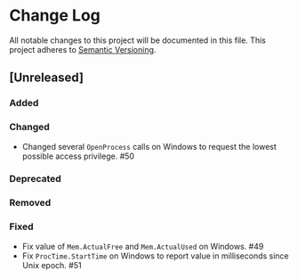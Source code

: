# Change Log
All notable changes to this project will be documented in this file.
This project adheres to [Semantic Versioning](http://semver.org/).

## [Unreleased]

### Added

### Changed
- Changed several `OpenProcess` calls on Windows to request the lowest possible access privilege. #50

### Deprecated

### Removed

### Fixed
- Fix value of `Mem.ActualFree` and `Mem.ActualUsed` on Windows. #49
- Fix `ProcTime.StartTime` on Windows to report value in milliseconds since Unix epoch. #51
